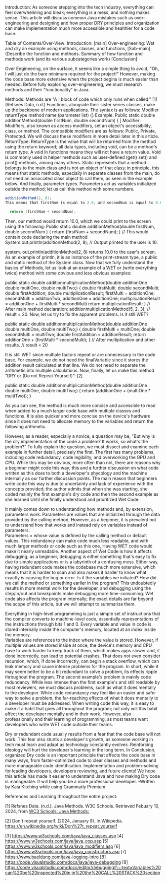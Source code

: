 Introduction:
As someone stepping into the tech industry, everything can feel overwhelming and bleak; everything is a mess, and nothing makes sense. This article will discuss common Java mistakes such as over-engineering and designing and how proper DRY principles and organization can make implementation much more accessible and healthier for a code base. 

Table of Contents/Over-View: 
Introduction: 
[main]
Over-engineering: Wet and dry an example using methods, classes, and functions, 
[Sub-main]:
(Describe the function and methods. 
Summary of how function and methods work (and its various subcategories work) 
[Conclusion]


Over Engineering, on the surface, it seems like a simple thing to avoid, "Oh, I will just do the bare minimum required for the project!" However, making the code base more extensive when the project begins is much easier than needed. 
Before fully exploring over-engineering, we must research methods and their "functionality" in Java. 

Methods:
Methods are "A | block of code which only runs when called." [1] (Refsnes Data, n.d.) Functions, alongside their sister series classes, make up the backbone of modern applications. 
The syntax is as follows:
Modifier returnType method name (parameter list) {}
Example: Public static double additionMethod(double firstNum, double secondNum) {
]
Modifier: Modifiers, also known as access modifiers, set an object's accessibility, class, or method.
The compatible modifiers are as follows: Public, Private, Protected.
We will discuss these modifiers in more detail later in this article. 
ReturnType: ReturnType is the value that will be returned from the method using the return keyword; all data types, including void, can be a method's return type. A void in functions means they will not have a return value. Void is commonly used in helper methods such as user-defined (get() set() and print() methods, among many others. 
Static represents that a method belongs to the main class and is not an object of that class; in principle, this means that static methods, especially in separate classes from the main, do not need an associated class object to call them, as seen in the example below. 
And finally, parameter types. Parameters act as variables initialized outside the method; let us call this method with some numbers.
```java
additionMethod(2, 8); 
This means that firstNum is equal to 2.0, and secondNum is equal to 8.0 due to passive type conversion inside our method if we have the following code inside:

  return (firstNum + secondNum); 
```
Then, our method would return 10.0, which we could print to the screen using the following:
Public static double additionMethod(double firstNum, double secondNum ) {
  return (firstNum + secondNum); 
}
// This would contain code declaring the main method 
  System.out.println(additionMethod(2, 8);
// Output printed to the user is 10. 

system. out.println(additionMethod(2, 8) returns 10.0 to the user's screen. As an example of println, it is an instance of the print-stream type, a public and static method of the System class. 
Now that we fully understand the basics of Methods, let us look at an example of a WET or (write everything twice) method with some obvious and less obvious examples:

public static double additionmultiplicationMethod(double additionOne double multiOne, double multiTwo;) {
  double firstMulti;
  double secondMulti; 
  double firstAddition;
  double multiplicationResult; 
  firstMulti = additionOne; 
  secondMulti = additionTwo; 
  additionOne = additionOne; 
  multiplicationResult = additionOne + firstMulti * secondMulti 
  return multiplicationResult; 
}
// After main method declaration:
  additionmultiplicationMethod(5, 2, 3);
  // result = 20. 
Now, let us try to fix the apparent problems. Is it still WET?

public static double additionmultiplicationMethod(double additionOne double multiOne, double multiTwo;) {
  double firstMulti = multiOne;
  double secondMulti = multiTwo;
  double firstAddition = additionResult;
  return additionOne + (firstMulti * secondMulti);
}
  // After multiplication and other results.
  // result = 20
  
It is still WET since multiple factors repeat or are unnecessary in the code base. For example, we do not need the finalVariable since it stores the addition result calculated at that line. We do not need to separate the arithmetic into multiple calculations.
Now, finally, let us make this method “DRY or (Do not Repeat Yourself)”: [2]

public static double additionmultiplicationMethod(double additionOne double multiOne, double multiTwo;) {
  return (additionOne + (multiOne * multiTwo)); 
}

As you can see, the method is much more concise and accessible to read when added to a much larger code base with multiple classes and functions. It is also quicker and more concise on the device's hardware since it does not need to allocate memory to the variables and return the following arithmetic. 

However, as a reader, especially a novice, a question may be, "But why is the dry implementation of the code a problem? It works, so what's the problem?" To fully explain the question, we must dissect and examine each example in further detail, precisely the first. 
The first has many problems, including code redundancy, code legibility, and overworking the GPU and CPU. While this may be obvious, more often than not, there are reasons why a beginner might code this way; this and a further discussion on what code written as this does to both a developer's phycology and the machine internally as our further discussion points. 
The main reason that beginners write code this way is due to uncertainty and lack of experience with the concepts provided; the author admits that when she was starting, she coded mainly the first example's dry code and then the second example as she learned Until she finally understood and prioritized Wet Code. 

It mainly comes down to understanding how methods and, by extension, parameters work. Parameters are values that are initialized through the data provided by the calling method. However, as a beginner, it is prevalent not to understand how that works and instead rely on variables instead of parameters.  
Parameters = whose value is defined by the calling method or default values. 
This redundancy can make code much less readable, and with much larger methods or code such as this one, Having WET code would make it nearly unreadable. 
Another aspect of Wet Code is how it affects debugging; as a beginner, debugging is either something that's easy to fix due to simple applications or is a labyrinth of a confusing mess. Either way, having redundant code makes the codebase much more extensive, which means that it is harder to scan and also makes it harder to know what exactly is causing the bug or error. Is it the variables we initiated? How did we call the method or something earlier in the program? This undoubtedly results in more mental work for the developer, and debugging using the step/in/out and breakpoints make debugging more time-consuming. 
Wet code also affects the program internally; the exact details are far beyond the scope of this article, but we will attempt to summarize them.

Everything in high-level programming is just a simple set of instructions that the compiler converts to machine-level code, essentially representations of the instructions through bits 1 and 0. Every variable and value in code is stored internally inside the computer's memory, located at an index inside the memory.  
Variables are references to the index where the value is stored. 
However, if multiple values are stored inside at once, the device's memory and CPU have to work harder to keep track of them, which makes apps slower and, if done incorrectly, can lead to potential crashes.
That does not even consider recursion, which, if done incorrectly, can begin a stack overflow, which can leak memory and cause intense problems for the program.
In short, while it may seem better to be a bit redundant to solve a problem, its effects ripple throughout the program. 
The second example's problem is mainly code redundancy. While less intense than the first example's and still readable by most reviewers, we must discuss problems, such as what it does mentally to the developer. 
While code redundancy may feel like an easier and safer way to solve a problem, the far-reaching effects of what it does mentally to a developer must be addressed. When writing code this way, it is easy to make it a habit that goes all throughout the program; not only will this habit affect the developer mentally and in their work. However, also professionally and their learning of programming, as most teams want developers who write WET code outside their teams.

Dry or redundant code usually results from a fear that the code base will not work. This fear also stunts a developer's growth, as someone working in tech must learn and adapt as technology constantly evolves. Reinforcing ideology will hurt the developer's learning in the long term. 
In Conclusion, organized Dry code is an important principle that affects the code base in many ways, from faster-optimized code to clear classes and methods and more manageable code identification. Implementation and problem-solving for leading developers, developers reviewing, and future clients! We hope this article has made it easier to understand Java and how making Dry code is manageable. It will help you be a more professional developer. 
-Written by Kaia Kitching while using Grammarly Premium


References and Learning throughout the entire project:

[1]
Refsnes Data. (n.d.). Java Methods. W3C Schools. Retrieved Febuary 10, 2024, from [WC3 Schools: Java Methods:](https://www.w3schools.com/java/java_methods.asp)

[2]
Don't repeat yourself. (2024, January 9). In Wikipedia. 
https://en.wikipedia.org/wiki/Don%27t_repeat_yourself


[3] https://www.w3schools.com/java/java_classes.asp
[4] https://www.w3schools.com/java/java_oop.asp
[5] https://www.w3schools.com/java/java_modifiers.asp
[6] https://www.w3schools.com/java/java_constructors.asp
[7] https://www.baeldung.com/java-logging-intro
[8] https://code.visualstudio.com/docs/java/java-debugging
[9] https://code.visualstudio.com/docs/editor/debugging#:~:text=Variables%20can%20be%20inspected%20in,in%20the%20CALL%20STACK%20section.

